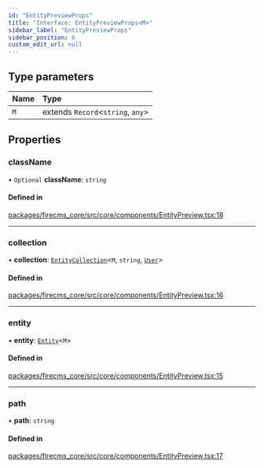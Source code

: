 ```yaml
---
id: "EntityPreviewProps"
title: "Interface: EntityPreviewProps<M>"
sidebar_label: "EntityPreviewProps"
sidebar_position: 0
custom_edit_url: null
---
```


## Type parameters

| Name | Type |
| :------ | :------ |
| `M` | extends `Record`\<`string`, `any`\> |

## Properties

### className

• `Optional` **className**: `string`

#### Defined in

[packages/firecms_core/src/core/components/EntityPreview.tsx:18](https://github.com/FireCMSco/firecms/blob/d45f3739/packages/firecms_core/src/core/components/EntityPreview.tsx#L18)

___

### collection

• **collection**: [`EntityCollection`](EntityCollection.md)\<`M`, `string`, [`User`](../types/User.md)\>

#### Defined in

[packages/firecms_core/src/core/components/EntityPreview.tsx:16](https://github.com/FireCMSco/firecms/blob/d45f3739/packages/firecms_core/src/core/components/EntityPreview.tsx#L16)

___

### entity

• **entity**: [`Entity`](Entity.md)\<`M`\>

#### Defined in

[packages/firecms_core/src/core/components/EntityPreview.tsx:15](https://github.com/FireCMSco/firecms/blob/d45f3739/packages/firecms_core/src/core/components/EntityPreview.tsx#L15)

___

### path

• **path**: `string`

#### Defined in

[packages/firecms_core/src/core/components/EntityPreview.tsx:17](https://github.com/FireCMSco/firecms/blob/d45f3739/packages/firecms_core/src/core/components/EntityPreview.tsx#L17)

